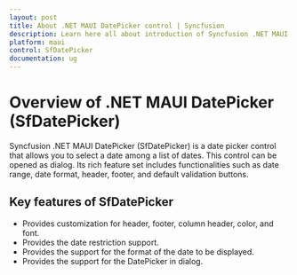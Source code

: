 ```yaml
---
layout: post
title: About .NET MAUI DatePicker control | Syncfusion
description: Learn here all about introduction of Syncfusion .NET MAUI DatePicker (SfDatePicker) control, its elements and more.
platform: maui
control: SfDatePicker
documentation: ug
---
```


# Overview of .NET MAUI DatePicker (SfDatePicker)

Syncfusion .NET MAUI DatePicker (SfDatePicker) is a date picker control that allows you to select a date among a list of dates. This control can be opened as dialog. Its rich feature set includes functionalities such as date range, date format, header, footer, and default validation buttons.

## Key features of SfDatePicker

* Provides customization for header, footer, column header, color, and font.
* Provides the date restriction support.
* Provides the support for the format of the date to be displayed.
* Provides the support for the DatePicker in dialog.

